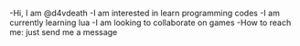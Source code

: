 -Hi, I am @d4vdeath
-I am interested in learn programming codes
-I am currently learning lua
-I am looking to collaborate on games
-How to reach me: just send me a message

<!---
d4vdeath/d4vdeath is a ✨ special ✨ repository because its `README.md` (this file) appears on your GitHub profile.
You can click the Preview link to take a look at your changes.
--->
